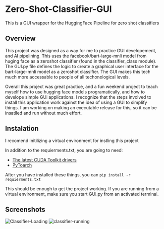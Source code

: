 # Zero-Shot-Classifier-GUI
This is a GUI wrapper for the HuggingFace Pipeline for zero shot classifiers

## Overview
This project was designed as a way for me to practice GUI developement, and AI pipelining. This uses the facebook/bart-large-mnli model from huging face as a zeroshot classifier (found in the classifier_class module). The GUI.py file defines the logic to create a graphical user interface for the bart-large-mnli model as a zeroshot classifier. The GUI makes this tech much more accessable to people of all techonological levels.

Overall this project was great practice, and a fun weekend project to teach myself how to use hugging face models programatically, and how to develope simple GUI applications. I recognize that the steps involved to install this application work against the idea of using a GUI to simplify things. I am working on making an executable release for this, so it can be insatlled and run without much effort.

## Instalation
I recomend initilizing a virtual environment for instling this project

In addition to the requierments.txt, you are going to need:
- [The latest CUDA Toolkit drivers](https://developer.nvidia.com/cuda-11-7-0-download-archive)
- [PyToarch](https://pytorch.org/)

After you have installed these things, you can `pip install -r requierments.txt`

This should be enough to get the project working. If you are running from a virtual environment, make sure you start GUI.py from an activated terminal.

## Screenshots
![Classifier-Loading](https://user-images.githubusercontent.com/90068632/230703878-142bea2f-a2a5-4b09-aa65-bd510a331d35.PNG)
![classifier-running](https://user-images.githubusercontent.com/90068632/230703888-5af0c92e-16b9-4cb8-b642-c35835e1046c.PNG)
